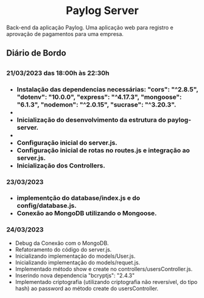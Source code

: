 <h1 align="center"> Paylog Server</h1>
<p>Back-end da aplicação Paylog. Uma aplicação web para registro e aprovação de pagamentos para uma empresa.</p> 

<h2>Diário de Bordo<h2>
  <h3>21/03/2023 das 18:00h às 22:30h <h3>
    <ul>
      <li> Instalação das dependencias necessárias:
        "cors": "^2.8.5",
        "dotenv": "10.0.0",
        "express": "^4.17.3",
        "mongoose": "6.1.3",
        "nodemon": "^2.0.15",
          "sucrase": "^3.20.3".<li>
      <li> Inicialização do desenvolvimento da estrutura do paylog-server.<li>
      <li> Configuração inicial do server.js.</li>
      <li> Configuração inicial de rotas no routes.js e integração ao server.js. </li>
      <li> Inicialização dos Controllers.</li>
    </ul>
  <h3>23/03/2023<h3>
    <ul>
      <li>implementção do database/index.js e do config/database.js.</li>
      <li>Conexão ao MongoDB utilizando o Mongoose.</li>
    </ul>
  <h3>24/03/2023</h3>
    <ul>
      <li>Debug da Conexão com o MongoDB.</li>
      <li>Refatoramento do código do server.js.</li>
      <li>Inicializando implementação do models/User.js.</li>
      <li>Inicializando implementação do models/requet.js.</li>
      <li>Implementado método show e create no controllers/usersController.js.</li>
      <li>Inserindo nova dependencia "bcryptjs": "2.4.3"</li>
      <li>Implementado criptografia (utilizando criptografia não reversível, do tipo hash) ao password ao método create do usersController.</li>
    </ul> 

    
